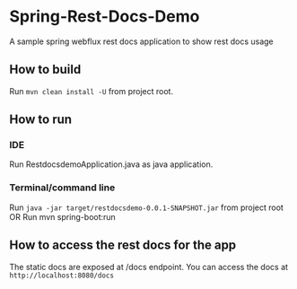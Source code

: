 # Spring-Rest-Docs-Demo
A sample spring webflux rest docs application to show rest docs usage

## How to build
Run `mvn clean install -U` from project root.

## How to run
### IDE
Run RestdocsdemoApplication.java as java application.
### Terminal/command line
Run `java -jar target/restdocsdemo-0.0.1-SNAPSHOT.jar` from project root
 OR
Run mvn spring-boot:run
## How to access the rest docs for the app
The static docs are exposed at /docs endpoint. You can access the docs at `http://localhost:8080/docs`
